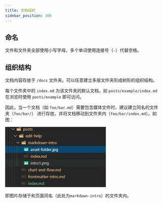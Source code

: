 ```yaml
---
title: 文档组织
sidebar_position: 300
---
```


## 命名

文件和文件夹全部使用小写字母，多个单词使用连接号（`-`）代替空格。

## 组织结构

文档内容存放于 `/docs` 文件夹。可以任意建立多层文件夹形成树形的组织结构。

每个文件夹中的 `index.md` 为该文件夹的默认文档，如 `posts/example/index.md` 在浏览时使用 `posts/example` 即可访问。

因此，当一个文档（如 `foo/bar.md`）需要包含媒体文件时，建议建立同名的文件夹（`foo/bar/`） 进行存放，并将文档移动到文件夹内（`foo/bar/index.md`）。如图：

![文件组织结构](asset-folder.jpg)

即图片存储于和页面同名（此处为`markdown-intro`）的文件夹内。
